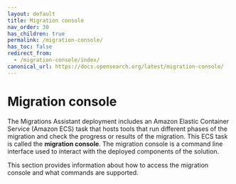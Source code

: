 ```yaml
---
layout: default
title: Migration console
nav_order: 30
has_children: true
permalink: /migration-console/
has_toc: false
redirect_from: 
  - /migration-console/index/
canonical_url: https://docs.opensearch.org/latest/migration-console/
---
```


# Migration console

The Migrations Assistant deployment includes an Amazon Elastic Container Service (Amazon ECS) task that hosts tools that run different phases of the migration and check the progress or results of the migration. This ECS task is called the **migration console**. The migration console is a command line interface used to interact with the deployed components of the solution.

This section provides information about how to access the migration console and what commands are supported.

